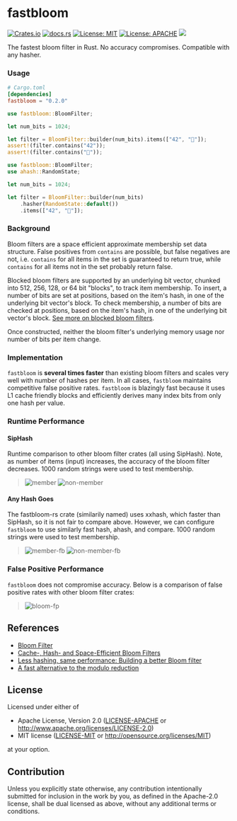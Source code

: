 # fastbloom
[![Crates.io](https://img.shields.io/crates/v/fastbloom.svg)](https://crates.io/crates/fastbloom)
[![docs.rs](https://docs.rs/bloomfilter/badge.svg)](https://docs.rs/fastbloom)
[![License: MIT](https://img.shields.io/badge/License-MIT-blue.svg)](https://github.com/tomtomwombat/fastbloom/blob/main/LICENSE-MIT)
[![License: APACHE](https://img.shields.io/badge/License-Apache-blue.svg)](https://github.com/tomtomwombat/fastbloom/blob/main/LICENSE-Apache)
<a href="https://codecov.io/gh/tomtomwombat/fastbloom">
    <img src="https://codecov.io/gh/tomtomwombat/fastbloom/branch/main/graph/badge.svg">
</a>

The fastest bloom filter in Rust. No accuracy compromises. Compatible with any hasher.


### Usage

```toml
# Cargo.toml
[dependencies]
fastbloom = "0.2.0"
```

```rust
use fastbloom::BloomFilter;

let num_bits = 1024;

let filter = BloomFilter::builder(num_bits).items(["42", "🦀"]);
assert!(filter.contains("42"));
assert!(filter.contains("🦀"));
```

```rust
use fastbloom::BloomFilter;
use ahash::RandomState;

let num_bits = 1024;

let filter = BloomFilter::builder(num_bits)
    .hasher(RandomState::default())
    .items(["42", "🦀"]);
```

### Background
Bloom filters are a space efficient approximate membership set data structure. False positives from `contains` are possible, but false negatives are not, i.e. `contains` for all items in the set is guaranteed to return true, while `contains` for all items not in the set probably return false.

Blocked bloom filters are supported by an underlying bit vector, chunked into 512, 256, 128, or 64 bit "blocks", to track item membership. To insert, a number of bits are set at positions, based on the item's hash, in one of the underlying bit vector's block. To check membership, a number of bits are checked at positions, based on the item's hash, in one of the underlying bit vector's block. [See more on blocked bloom filters](https://web.archive.org/web/20070623102632/http://algo2.iti.uni-karlsruhe.de/singler/publications/cacheefficientbloomfilters-wea2007.pdf).

Once constructed, neither the bloom filter's underlying memory usage nor number of bits per item change.


### Implementation

`fastbloom` is **several times faster** than existing bloom filters and scales very well with number of hashes per item. In all cases, `fastbloom` maintains competitive false positive rates. `fastbloom` is blazingly fast because it uses L1 cache friendly blocks and efficiently derives many index bits from only one hash per value.

### Runtime Performance

#### SipHash
Runtime comparison to other bloom filter crates (all using SipHash). Note, as number of items (input) increases, the accuracy of the bloom filter decreases. 1000 random strings were used to test membership.
> ![member](https://github.com/tomtomwombat/fastbloom/assets/45644087/c74ea802-a7a2-4df7-943c-92b3bcec982e)
> ![non-member](https://github.com/tomtomwombat/fastbloom/assets/45644087/326c2558-6f86-4675-99cb-c95aed73e90d)


#### Any Hash Goes
The fastbloom-rs crate (similarily named) uses xxhash, which faster than SipHash, so it is not fair to compare above. However, we can configure `fastbloom` to use similarly fast hash, ahash, and compare. 1000 random strings were used to test membership.
> ![member-fb](https://github.com/tomtomwombat/fastbloom/assets/45644087/9bf303fd-897d-412b-9f42-c57e6460ead0)
> ![non-member-fb](https://github.com/tomtomwombat/fastbloom/assets/45644087/060e739b-7fb2-4c18-8086-7034f6fb92c0)



### False Positive Performance

`fastbloom` does not compromise accuracy. Below is a comparison of false positive rates with other bloom filter crates:
> ![bloom-fp](https://github.com/tomtomwombat/fastbloom/assets/45644087/07e22ab3-f777-4e4e-8910-4f1c764e4134)



## References
- [Bloom Filter](https://brilliant.org/wiki/bloom-filter/)
- [Cache-, Hash- and Space-Efficient Bloom Filters](https://web.archive.org/web/20070623102632/http://algo2.iti.uni-karlsruhe.de/singler/publications/cacheefficientbloomfilters-wea2007.pdf)
- [Less hashing, same performance: Building a better Bloom filter](https://www.eecs.harvard.edu/~michaelm/postscripts/rsa2008.pdf)
- [A fast alternative to the modulo reduction](https://lemire.me/blog/2016/06/27/a-fast-alternative-to-the-modulo-reduction/)

## License

Licensed under either of

 * Apache License, Version 2.0
   ([LICENSE-APACHE](LICENSE-APACHE) or http://www.apache.org/licenses/LICENSE-2.0)
 * MIT license
   ([LICENSE-MIT](LICENSE-MIT) or http://opensource.org/licenses/MIT)

at your option.

## Contribution

Unless you explicitly state otherwise, any contribution intentionally submitted
for inclusion in the work by you, as defined in the Apache-2.0 license, shall be
dual licensed as above, without any additional terms or conditions.

